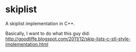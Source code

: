 skiplist
========

A skiplist implementation in C++.

Basically, I want to do what this guy did:
http://goodliffe.blogspot.com/2011/12/skip-lists-c-stl-style-implementation.html
